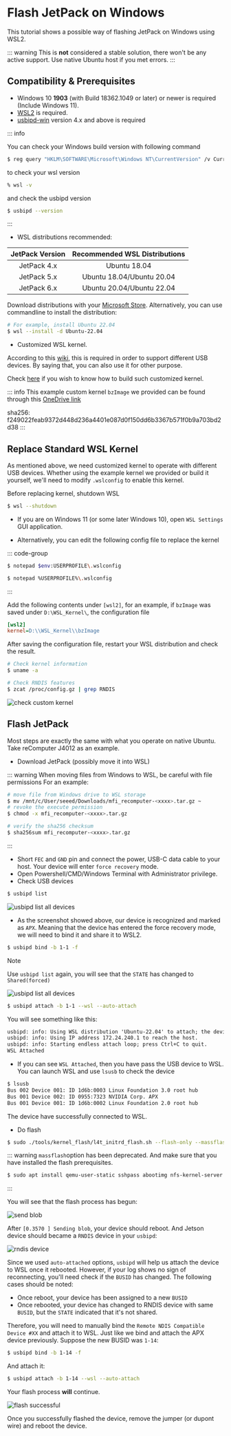 # Flash JetPack on Windows

This tutorial shows a possible way of flashing JetPack on Windows using WSL2.

::: warning
This is  **not** considered a stable solution, there won't be any active support. Use native Ubuntu host if you met errors.
:::


## Compatibility & Prerequisites

+ Windows 10 **1903** (with Build 18362.1049 or later) or newer is required (Include Windows 11). 
+ [WSL2](https://learn.microsoft.com/en-us/windows/wsl/install) is required.
+ [usbipd-win](https://github.com/dorssel/usbipd-win) version 4.x and above is required

::: info

You can check your Windows build version with following command

```sh [Powershell]
$ reg query "HKLM\SOFTWARE\Microsoft\Windows NT\CurrentVersion" /v CurrentBuild
```

to check your wsl version
```sh [Powershell]
% wsl -v
```

and check the usbipd version

```sh [Powershell]
$ usbipd --version
```

:::


+ WSL distributions recommended:

|JetPack Version|Recommended WSL Distributions|
|  :----:   |:----:                           |
|JetPack 4.x|Ubuntu 18.04                     |
|JetPack 5.x|Ubuntu 18.04/Ubuntu 20.04        |
|JetPack 6.x|Ubuntu 20.04/Ubuntu 22.04        |

Download distributions with your [Microsoft Store](https://apps.microsoft.com/search?query=ubuntu&hl=en-US&gl=US). Alternatively, you can use commandline to install the distribution:

```sh [Powershell]
# For example, install Ubuntu 22.04
$ wsl --install -d Ubuntu-22.04
```

+ Customized WSL kernel.

According to this [wiki](https://github.com/dorssel/usbipd-win/wiki/WSL-support), this is required in order to support different USB devices. By saying that, you can also use it for other purpose.

Check [here](./build-customized-wsl-kernel.md) if you wish to know how to build such customized kernel.

::: info
This example custom kernel `bzImage` we provided can be found through this [OneDrive link](https://seeedstudio88-my.sharepoint.com/:u:/g/personal/youjiang_yu_seeedstudio88_onmicrosoft_com/EUChZZNBCwFJilpwy9Q30tgBSLpf-M9CbNisZa1m1vmKVw?e=DdfKKG)

sha256: f249022feab9372d448d236a4401e087d0f150dd6b3367b571f0b9a703bd2d38
:::

## Replace Standard WSL Kernel

As mentioned above, we need customized kernel to operate with different USB devices. Whether using the example kernel we provided or build it yourself, we'll need to modify `.wslconfig` to enable this kernel.

Before replacing kernel, shutdown WSL

```sh
$ wsl --shutdown
```

+ If you are on Windows 11 (or some later Windows 10), open `WSL Settings` GUI application.


+ Alternatively, you can edit the following config file to replace the kernel

::: code-group

```sh [Powershell]
$ notepad $env:USERPROFILE\.wslconfig
```

```sh [CMD]
$ notepad %USERPROFILE%\.wslconfig
```
:::



Add the following contents under `[wsl2]`, for an example, if `bzImage` was saved under `D:\WSL_Kernel\`, the configuration file

```ini
[wsl2]
kernel=D:\\WSL_Kernel\\bzImage
```

After saving the configuration file, restart your WSL distribution and check the result.

```sh
# Check kernel information
$ uname -a

# Check RNDIS features
$ zcat /proc/config.gz | grep RNDIS
```

<img class="h-auto mx-auto max-w-xl rounded-lg shadow-xl dark:shadow-gray-800" src="/img/flash-jetpack-on-windows/check_custom_kernel.png" alt="check custom kernel" />


## Flash JetPack

Most steps are exactly the same with what you operate on native Ubuntu. Take reComputer J4012 as an example.

+ Download JetPack (possibly move it into WSL)

::: warning
When moving files from Windows to WSL, be careful with file permissions
For an example:
```sh
# move file from Windows drive to WSL storage
$ mv /mnt/c/User/seeed/Downloads/mfi_recomputer-<xxxx>.tar.gz ~
# revoke the execute permission
$ chmod -x mfi_recomputer-<xxxx>.tar.gz

# verify the sha256 checksum
$ sha256sum mfi_recomputer-<xxxx>.tar.gz
```
:::

+ Short `FEC` and `GND` pin and connect the power, USB-C data cable to your host. Your device will enter `force recovery` mode.
+ Open Powershell/CMD/Windows Terminal with Administrator privilege.
+ Check USB devices

```sh
$ usbipd list
```

<img class="h-auto mx-auto max-w-xl rounded-lg shadow-xl dark:shadow-gray-800" src="/img/flash-jetpack-on-windows/usbipd_list.png" alt="usbipd list all devices" />

+ As the screenshot showed above, our device is recognized and marked as `APX`. Meaning that the device has entered the force recovery mode, we will need to bind it and share it to WSL2.

```sh
$ usbipd bind -b 1-1 -f
```

> [!NOTE]
> Use `usbipd list` again, you will see that the `STATE` has changed to `Shared(forced)`

<img class="h-auto mx-auto max-w-xl rounded-lg shadow-xl dark:shadow-gray-800" src="/img/flash-jetpack-on-windows/usbipd_list_shared.png" alt="usbipd list all devices" />

```sh
$ usbipd attach -b 1-1 --wsl --auto-attach
```

You will see something like this:

```txt
usbipd: info: Using WSL distribution 'Ubuntu-22.04' to attach; the device will be available in all WSL 2 distributions.
usbipd: info: Using IP address 172.24.240.1 to reach the host.
usbipd: info: Starting endless attach loop; press Ctrl+C to quit.
WSL Attached
```

+ If you can see `WSL Attached`, then you have pass the USB device to WSL. You can launch WSL and use `lsusb` to check the device

```sh
$ lsusb
Bus 002 Device 001: ID 1d6b:0003 Linux Foundation 3.0 root hub
Bus 001 Device 002: ID 0955:7323 NVIDIA Corp. APX
Bus 001 Device 001: ID 1d6b:0002 Linux Foundation 2.0 root hub
```

The device have successfully connected to WSL.

+ Do flash

```sh
$ sudo ./tools/kernel_flash/l4t_initrd_flash.sh --flash-only --massflash 1 --network usb0  --showlogs
```

::: warning
`massflash`option has been deprecated. And make sure that you have installed the flash prerequisites.

```sh
$ sudo apt install qemu-user-static sshpass abootimg nfs-kernel-server libxml2-utils binutils -y
```
:::

You will see that the flash process has begun:

<img class="h-auto mx-auto max-w-xl rounded-lg shadow-xl dark:shadow-gray-800" src="/img/flash-jetpack-on-windows/flash_send_blob.png" alt="send blob" />


After `[0.3570 ] Sending blob`, your device should reboot. And Jetson device should became a `RNDIS` device in your `usbipd`:

<img class="h-auto mx-auto max-w-xl rounded-lg shadow-xl dark:shadow-gray-800" src="/img/flash-jetpack-on-windows/usbipd_rndis.png" alt="rndis device" />

Since we used `auto-attached` options, `usbipd` will help us attach the device to WSL once it rebooted. However, if your log shows no sign of reconnecting, you'll need check if the `BUSID` has changed. The following cases should be noted:

+ Once reboot, your device has been assigned to a new `BUSID`
+ Once rebooted, your device has changed to RNDIS device with same `BUSID`, but the `STATE` indicated that it's not shared. 

Therefore, you will need to manually bind the `Remote NDIS Compatible Device #XX` and attach it to WSL. Just like we bind and attach the APX device previously. Suppose the new BUSID was `1-14`:

```sh
$ usbipd bind -b 1-14 -f
```

And attach it:

```sh
$ usbipd attach -b 1-14 --wsl --auto-attach
```

Your flash process **will** continue.

<img class="h-auto mx-auto max-w-xl rounded-lg shadow-xl dark:shadow-gray-800" src="/img/flash-jetpack-on-windows/flash_success.png" alt="flash successful" />

Once you successfully flashed the device, remove the jumper (or dupont wire) and reboot the device.
